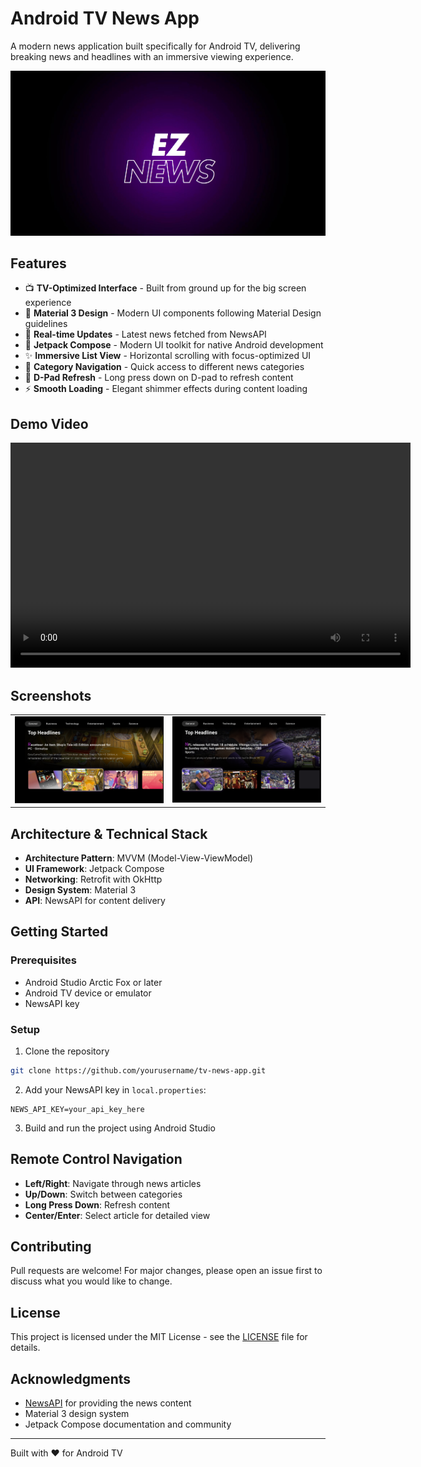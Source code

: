  # Android TV News App 
  
 A modern news application built specifically for Android TV, delivering breaking news and headlines with an immersive viewing experience. 
  
 ![App Banner](assets/banner.png) 
  
 ## Features 
  
 - 📺 **TV-Optimized Interface** - Built from ground up for the big screen experience 
 - 🎨 **Material 3 Design** - Modern UI components following Material Design guidelines 
 - 🔄 **Real-time Updates** - Latest news fetched from NewsAPI 
 - 📱 **Jetpack Compose** - Modern UI toolkit for native Android development 
 - ✨ **Immersive List View** - Horizontal scrolling with focus-optimized UI 
 - 🎯 **Category Navigation** - Quick access to different news categories 
 - 🔄 **D-Pad Refresh** - Long press down on D-pad to refresh content 
 - ⚡ **Smooth Loading** - Elegant shimmer effects during content loading 
  
## Demo Video

<video width="640" height="360" controls>
  <source src="assets/demo.mp4" type="video/mp4">
</video>
  
 ## Screenshots 
  
 <table> 
   <tr> 
     <td><img src="assets/SS1.png" alt="Home Screen" /></td> 
     <td><img src="assets/SS2.png" alt="Category View" /></td> 
   </tr> 
 </table> 
  
 ## Architecture & Technical Stack 
  
 - **Architecture Pattern**: MVVM (Model-View-ViewModel) 
 - **UI Framework**: Jetpack Compose 
 - **Networking**: Retrofit with OkHttp 
 - **Design System**: Material 3 
 - **API**: NewsAPI for content delivery 
  
 ## Getting Started 
  
 ### Prerequisites 
 - Android Studio Arctic Fox or later 
 - Android TV device or emulator 
 - NewsAPI key 
  
 ### Setup 
 1. Clone the repository 
 ```bash 
 git clone https://github.com/yourusername/tv-news-app.git 
 ``` 
  
 2. Add your NewsAPI key in `local.properties`: 
 ```properties 
 NEWS_API_KEY=your_api_key_here 
 ``` 
  
 3. Build and run the project using Android Studio 
  
 ## Remote Control Navigation 
  
 - **Left/Right**: Navigate through news articles 
 - **Up/Down**: Switch between categories 
 - **Long Press Down**: Refresh content 
 - **Center/Enter**: Select article for detailed view 
  
 ## Contributing 
  
 Pull requests are welcome! For major changes, please open an issue first to discuss what you would like to change. 
  
 ## License 
  
 This project is licensed under the MIT License - see the [LICENSE](LICENSE) file for details. 
  
 ## Acknowledgments 
  
 - [NewsAPI](https://newsapi.org/) for providing the news content 
 - Material 3 design system 
 - Jetpack Compose documentation and community 
  
 --- 
  
 Built with ❤️ for Android TV 

